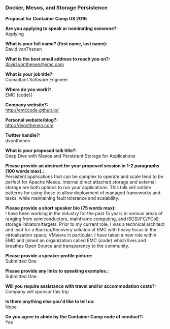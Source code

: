 ﻿### Docker, Mesos, and Storage Persistence

**Proposal for Container Camp US 2016**  

**Are you applying to speak or nominating someone?:**  
Applying

**What is your full name? (first name, last name):**  
David vonThenen

**What is the best email address to reach you on?:**  
david.vonthenen@emc.com

**What is your job title?:**  
Consultant Software Engineer

**Where do you work?:**  
EMC {code}}

**Company website?:**  
http://emccode.github.io/

**Personal website/blog?:**  
http://dvonthenen.com

**Twitter handle?:**  
dvonthenen

**What is your proposed talk title?:**  
Deep Dive with Mesos and Persistent Storage for Applications

**Please provide an abstract for your proposed session in 1-2 paragraphs (100 words max).:**  
Persistent applications that can be complex to operate and scale tend to be perfect for Apache Mesos. Internal direct attached storage and external storage are both options to run your applications. This talk will outline patterns for using these to allow deployment of managed frameworks and tasks, while maintaining fault tolerance and scalability.

**Please provide a short speaker bio (75 words max):**  
I have been working in the industry for the past 15 years in various areas of ranging from semiconductors, mainframe computing, and iSCSI/FC/FCoE storage initiators/targets. Prior to my current role, I was a technical architect and lead for a Backup/Recovery solution at EMC with heavy focus in the virtualization space, VMware in particular. I have taken a new role within EMC and joined an organization called EMC {code} which lives and breathes Open Source and transparency to the community.

**Please provide a speaker profile picture:**  
Submitted One

**Please provide any links to speaking examples.:**  
Submitted One

**Will you require assistance with travel and/or accommodation costs?:**  
Company will sponsor this trip

**Is there anything else you'd like to tell us:**  
Nope

**Do you agree to abide by the Container Camp code of conduct?:**  
Yes
